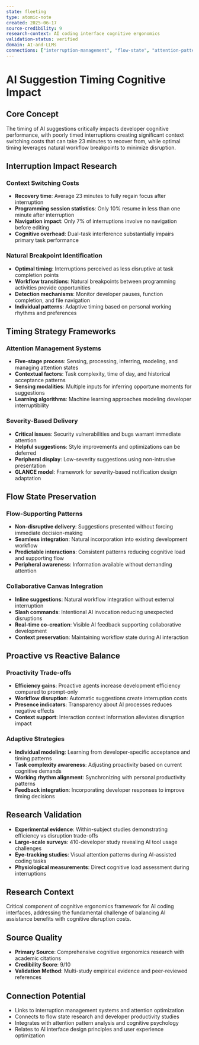 ```yaml
---
state: fleeting
type: atomic-note
created: 2025-06-17
source-credibility: 9
research-context: AI coding interface cognitive ergonomics
validation-status: verified
domain: AI-and-LLMs
connections: ["interruption-management", "flow-state", "attention-patterns"]
---
```


# AI Suggestion Timing Cognitive Impact

## Core Concept
The timing of AI suggestions critically impacts developer cognitive performance, with poorly timed interruptions creating significant context switching costs that can take 23 minutes to recover from, while optimal timing leverages natural workflow breakpoints to minimize disruption.

## Interruption Impact Research

### Context Switching Costs
- **Recovery time**: Average 23 minutes to fully regain focus after interruption
- **Programming session statistics**: Only 10% resume in less than one minute after interruption
- **Navigation impact**: Only 7% of interruptions involve no navigation before editing
- **Cognitive overhead**: Dual-task interference substantially impairs primary task performance

### Natural Breakpoint Identification
- **Optimal timing**: Interruptions perceived as less disruptive at task completion points
- **Workflow transitions**: Natural breakpoints between programming activities provide opportunities
- **Detection mechanisms**: Monitor developer pauses, function completion, and file navigation
- **Individual patterns**: Adaptive timing based on personal working rhythms and preferences

## Timing Strategy Frameworks

### Attention Management Systems
- **Five-stage process**: Sensing, processing, inferring, modeling, and managing attention states
- **Contextual factors**: Task complexity, time of day, and historical acceptance patterns
- **Sensing modalities**: Multiple inputs for inferring opportune moments for suggestions
- **Learning algorithms**: Machine learning approaches modeling developer interruptibility

### Severity-Based Delivery
- **Critical issues**: Security vulnerabilities and bugs warrant immediate attention
- **Helpful suggestions**: Style improvements and optimizations can be deferred
- **Peripheral display**: Low-severity suggestions using non-intrusive presentation
- **GLANCE model**: Framework for severity-based notification design adaptation

## Flow State Preservation

### Flow-Supporting Patterns
- **Non-disruptive delivery**: Suggestions presented without forcing immediate decision-making
- **Seamless integration**: Natural incorporation into existing development workflow
- **Predictable interactions**: Consistent patterns reducing cognitive load and supporting flow
- **Peripheral awareness**: Information available without demanding attention

### Collaborative Canvas Integration
- **Inline suggestions**: Natural workflow integration without external interruption
- **Slash commands**: Intentional AI invocation reducing unexpected disruptions
- **Real-time co-creation**: Visible AI feedback supporting collaborative development
- **Context preservation**: Maintaining workflow state during AI interaction

## Proactive vs Reactive Balance

### Proactivity Trade-offs
- **Efficiency gains**: Proactive agents increase development efficiency compared to prompt-only
- **Workflow disruption**: Automatic suggestions create interruption costs
- **Presence indicators**: Transparency about AI processes reduces negative effects
- **Context support**: Interaction context information alleviates disruption impact

### Adaptive Strategies
- **Individual modeling**: Learning from developer-specific acceptance and timing patterns
- **Task complexity awareness**: Adjusting proactivity based on current cognitive demands
- **Working rhythm alignment**: Synchronizing with personal productivity patterns
- **Feedback integration**: Incorporating developer responses to improve timing decisions

## Research Validation
- **Experimental evidence**: Within-subject studies demonstrating efficiency vs disruption trade-offs
- **Large-scale surveys**: 410-developer study revealing AI tool usage challenges
- **Eye-tracking studies**: Visual attention patterns during AI-assisted coding tasks
- **Physiological measurements**: Direct cognitive load assessment during interruptions

## Research Context
Critical component of cognitive ergonomics framework for AI coding interfaces, addressing the fundamental challenge of balancing AI assistance benefits with cognitive disruption costs.

## Source Quality
- **Primary Source**: Comprehensive cognitive ergonomics research with academic citations
- **Credibility Score**: 9/10
- **Validation Method**: Multi-study empirical evidence and peer-reviewed references

## Connection Potential
- Links to interruption management systems and attention optimization
- Connects to flow state research and developer productivity studies
- Integrates with attention pattern analysis and cognitive psychology
- Relates to AI interface design principles and user experience optimization